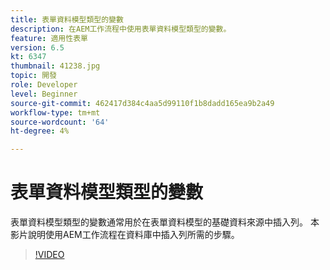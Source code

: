 ```yaml
---
title: 表單資料模型類型的變數
description: 在AEM工作流程中使用表單資料模型類型的變數。
feature: 適用性表單
version: 6.5
kt: 6347
thumbnail: 41238.jpg
topic: 開發
role: Developer
level: Beginner
source-git-commit: 462417d384c4aa5d99110f1b8dadd165ea9b2a49
workflow-type: tm+mt
source-wordcount: '64'
ht-degree: 4%

---
```



# 表單資料模型類型的變數

表單資料模型類型的變數通常用於在表單資料模型的基礎資料來源中插入列。 本影片說明使用AEM工作流程在資料庫中插入列所需的步驟。



>[!VIDEO](https://video.tv.adobe.com/v/41238/quality=9&learn=on)
